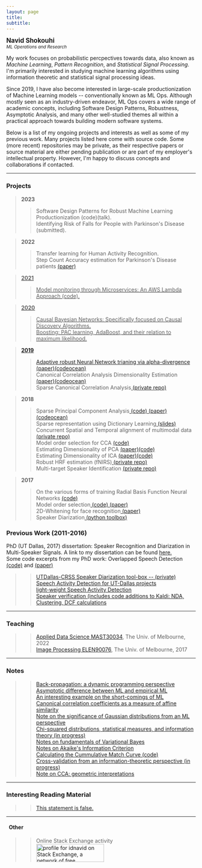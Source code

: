 ```yaml
---
layout: page
title: 
subtitle:  
---
```

**<span style="font-size:larger;">Navid Shokouhi</span>**<br/>
*<sup>ML Operations and Research</sup>*



My work focuses on probabilistic percpectives towards data, also known as *Machine Learning*, *Pattern Recognition*, and *Statistical Signal Processing*. I'm primarily interested in studying machine learning algorithms using information theoretic and statistical signal processing ideas. 

Since 2019, I have also become interested in large-scale productionization of Machine Learning models -- conventionally known as ML Ops. Although mostly seen as an industry-driven endeavor, ML Ops covers a wide range of academic concepts, including Software Design Patterns, Robustness, Asymptotic Analysis, and many other well-studied themes all within a practical approach towards building modern software systems. 

Below is a list of my ongoing projects and interests as well as some of my previous work. Many projects listed here come with source code. Some (more recent) repositories may be private, as their respective papers or source material are either pending publication or are part of my employer's intellectual property. However, I'm happy to discuss concepts and collaborations if contacted. 

------

### Projects
>**2023**
>> Software Design Patterns for Robust Machine Learning Productionization (code)(talk). <br/>
>> Identifying Risk of Falls for People with Parkinson's Disease (submitted). <br/>

>**2022**
>> Transfer learning for Human Activity Recognition. <br/>
>> Step Count Accuracy estimation for Parkinson's Disease patients <a href="https://www.frontiersin.org/articles/10.3389/fnagi.2022.904895/full">(paper) <br/>


>**2021**<br/>
>> Model monitoring through Microservices: An AWS Lambda Approach (code). <br/>

>**2020**<br/>
>> Causal Bayesian Networks: Specifically focused on Causal Discovery Algorithms. <br/>
>> Boosting: PAC learning, AdaBoost, and their relation to maximum likelihood.

>**2019**<br/>
>> Adaptive robust Neural Network trianing via alpha-divergence <a href="https://ieeexplore.ieee.org/document/8917570">(paper)</a><a href="https://codeocean.com/capsule/6511011/tree/v1">(codeocean)</a><br/>
>> Canonical Correlation Analysis Dimensionality Estimation <a href="https://ieeexplore.ieee.org/abstract/document/8788515"> (paper)</a><a href="https://codeocean.com/capsule/4744059/tree/v1">(codeocean)</a><br/>
>> Sparse Canonical Correlation Analysis<a href="https://github.com/idnavid/sparse_CCA/tree/scca_idnavid"> (private repo)</a><br/>

> **2018**<br/>
>> Sparse Principal Component Analysis<a href="https://github.com/idnavid/sparse_PCA"> (code)</a><a href="https://ieeexplore.ieee.org/abstract/document/8626121/"> (paper)</a><a href="https://codeocean.com/capsule/2626712/tree/v1"> (codeocean)</a><br/>
>> Sparse representation using Dictionary Learning<a href="https://github.com/idnavid/dictionary_learning"> (slides)</a><br/>
>> Concurrent Spatial and Temporal alignment of multimodal data<a href="https://github.com/idnavid/sparse_CCA/tree/scca_idnavid/code/pycode/ctw"> (private repo)</a><br/>
>> Model order selection for CCA <a href="https://github.com/idnavid/selectOrder_public"> (code)</a><br/>
>> Estimating Dimensionality of PCA <a href="https://ieeexplore.ieee.org/abstract/document/8444453/">(paper)</a><a href="https://github.com/idnavid/selectOrder_public">(code)</a><br/>
>> Estimating Dimensionality of ICA <a href="https://ieeexplore.ieee.org/abstract/document/8444453/">(paper)</a><a href="https://github.com/idnavid/selectOrder_public">(code)</a><br/>
>> Robust HRF estimation (fNIRS)<a href="https://github.com/idnavid/robustHRF"> (private repo)</a><br/>
>> Multi-target Speaker Identification <a href="https://github.com/idnavid/multispeaker_openset"> (private repo)</a><br/>

> **2017**<br/>
>> On the various forms of training Radial Basis Function Neural Networks <a href="https://github.com/idnavid/RBFadapt">(code)</a><br/>
>> Model order selection<a href="https://github.com/idnavid/selectOrder_public"> (code)</a><a href="https://ieeexplore.ieee.org/abstract/document/8444453"> (paper)</a><br/>
>> 2D-Whitening for face recognition<a href="http://ieeexplore.ieee.org/document/8290677/"> (paper)</a><br/>
>> Speaker Diarization<a href="https://github.com/idnavid/spkr_diarization"> (python toolbox)</a><br/>


### Previous Work (2011-2016)
PhD (UT Dallas, 2017) dissertation: Speaker Recognition and Diarization in Multi-Speaker Signals. A link to my dissertation can be found  <a href="https://github.com/idnavid/dissertation/blob/master/SHOKOUHI-DISSERTATION-2017-rev3.pdf">here.</a><br/>
   Some code excerpts from my PhD work:
   Overlapped Speech Detection <a href="https://github.com/idnavid/pyknograms">(code)</a> and <a href="https://ieeexplore.ieee.org/document/7872488/">(paper)</a><br/>
>> <a href="https://github.com/cyu0913/CRSS-SpkrDiar">UTDallas-CRSS Speaker Diarization tool-box -- (private)</a><br/>
>> <a href="https://github.com/idnavid/speech_activity_detection">Speech Activity Detection for UT-Dallas projects</a><br/>
>> <a href="https://github.com/idnavid/py_vad_tool">light-weight Speech Activity Detection</a><br/>
>> <a href="https://github.com/idnavid/sre2016">Speaker verification (includes code additions to Kaldi: NDA, Clustering, DCF calculations</a><br/>   

------
### Teaching
>> <a href="https://github.com/VoLKyyyOG/MAST30034_Python">Applied Data Science MAST30034</a>, The Univ. of Melbourne, 2022 <br/>
>> <a href="https://github.com/idnavid/imageprocessing_elen90076">Image Processing ELEN90076</a>, The Univ. of Melbourne, 2017 <br/>


------
### Notes
>> [Back-propagation: a dynamic programming perspective](https://github.com/idnavid/misc/blob/master/slides_backprop.ipynb)<br/>
>> [Asymptotic difference between ML and empirical ML](https://github.com/idnavid/misc/blob/master/LawOfIterLogs.ipynb)<br/>
>> [An interesting example on the short-comings of ML](https://github.com/idnavid/misc/blob/master/ML_interesting_example.pdf)<br/>
>> [Canonical correlation coefficients as a measure of affine similarity](https://github.com/idnavid/misc/blob/master/comparingSimilarityMeasures.ipynb)<br/>
>> [Note on the significance of Gaussian distributions from an ML perspective](https://github.com/idnavid/misc/blob/master/Gaussian_approximation.md)<br/>
>> [Chi-squared distributions, statistical measures, and information theory (in progress)](NA)<br/>
>> [Notes on fundamentals of Variational Bayes](https://github.com/idnavid/misc/blob/master/variationalbayes_doc1.ipynb)<br/>
>> [Notes on Akaike's Information Criterion](https://github.com/idnavid/misc/blob/master/deriving_aic.pdf)<br/>
>> [Calculating the Cummulative Match Curve (code)](https://github.com/idnavid/misc/blob/master/plot_cmc.m)<br/>
>> [Cross-validation from an information-theoretic perspective (in progress)](na)<br/>
>> [Note on CCA: geometric interpretations](https://github.com/idnavid/misc/blob/master/cca_geometricinterp.ipynb)<br/>

------
### Interesting Reading Material
>> [This statement is false.](https://en.wikipedia.org/wiki/Liar_paradox)<br/>

------
#### &nbsp;&nbsp;Other<br/>
>> Online Stack Exchange activity<br/>
>> <a href="https://stackexchange.com/users/1800970/idnavid?tab=accounts"><img src="https://stackexchange.com/users/flair/1800970.png" width="180" height="48" alt="profile for idnavid on Stack Exchange, a network of free, community-driven Q&amp;A sites" title="profile for idnavid on Stack Exchange, a network of free, community-driven Q&amp;A sites" /></a> <br/>
